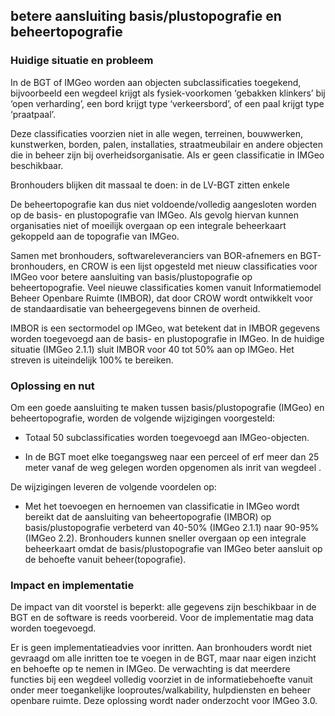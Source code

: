 betere aansluiting basis/plustopografie en beheertopografie
-----------------------------------------------------------

### Huidige situatie en probleem

In de BGT of IMGeo worden aan objecten subclassificaties toegekend, bijvoorbeeld
een wegdeel krijgt als fysiek-voorkomen ‘gebakken klinkers’ bij ‘open
verharding’, een bord krijgt type ‘verkeersbord’, of een paal krijgt type
‘praatpaal’.

Deze classificaties voorzien niet in alle wegen, terreinen, bouwwerken,
kunstwerken, borden, palen, installaties, straatmeubilair en andere objecten die
in beheer zijn bij overheidsorganisatie. Als er geen classificatie in IMGeo
beschikbaar.

Bronhouders blijken dit massaal te doen: in de LV-BGT zitten enkele

De beheertopografie kan dus niet voldoende/volledig aangesloten worden op de
basis- en plustopografie van IMGeo. Als gevolg hiervan kunnen organisaties niet
of moeilijk overgaan op een integrale beheerkaart gekoppeld aan de topografie
van IMGeo.

Samen met bronhouders, softwareleveranciers van BOR-afnemers en BGT-bronhouders,
en CROW is een lijst opgesteld met nieuw classificaties voor IMGeo voor betere
aansluiting van basis/plustopografie op beheertopografie. Veel nieuwe
classificaties komen vanuit Informatiemodel Beheer Openbare Ruimte (IMBOR), dat
door CROW wordt ontwikkelt voor de standaardisatie van beheergegevens binnen de
overheid.

IMBOR is een sectormodel op IMGeo, wat betekent dat in IMBOR gegevens worden
toegevoegd aan de basis- en plustopografie in IMGeo. In de huidige situatie
(IMGeo 2.1.1) sluit IMBOR voor 40 tot 50% aan op IMGeo. Het streven is
uiteindelijk 100% te bereiken.

### Oplossing en nut

Om een goede aansluiting te maken tussen basis/plustopografie (IMGeo) en
beheertopografie, worden de volgende wijzigingen voorgesteld:

-   Totaal 50 subclassificaties worden toegevoegd aan IMGeo-objecten.

-   In de BGT moet elke toegangsweg naar een perceel of erf meer dan 25 meter
    vanaf de weg gelegen worden opgenomen als inrit van wegdeel .

De wijzigingen leveren de volgende voordelen op:

-   Met het toevoegen en hernoemen van classificatie in IMGeo wordt bereikt dat
    de aansluiting van beheertopografie (IMBOR) op basis/plustopografie
    verbeterd van 40-50% (IMGeo 2.1.1) naar 90-95% (IMGeo 2.2). Bronhouders
    kunnen sneller overgaan op een integrale beheerkaart omdat de
    basis/plustopografie van IMGeo beter aansluit op de behoefte vanuit
    beheer(topografie).

### Impact en implementatie

De impact van dit voorstel is beperkt: alle gegevens zijn beschikbaar in de BGT
en de software is reeds voorbereid. Voor de implementatie mag data worden
toegevoegd.

Er is geen implementatieadvies voor inritten. Aan bronhouders wordt niet
gevraagd om alle inritten toe te voegen in de BGT, maar naar eigen inzicht en
behoefte op te nemen in IMGeo. De verwachting is dat meerdere functies bij een
wegdeel volledig voorziet in de informatiebehoefte vanuit onder meer
toegankelijke looproutes/walkability, hulpdiensten en beheer openbare ruimte.
Deze oplossing wordt nader onderzocht voor IMGeo 3.0.
